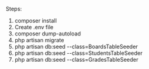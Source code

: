 Steps: 
1. composer install
2. Create .env file
3. composer dump-autoload
4.  php artisan migrate
5. php artisan db:seed --class=BoardsTableSeeder
6. php artisan db:seed --class=StudentsTableSeeder
7. php artisan db:seed --class=GradesTableSeeder